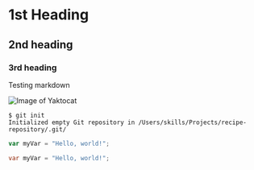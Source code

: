 # 1st Heading
## 2nd heading
### 3rd heading

Testing markdown

![Image of Yaktocat](https://octodex.github.com/images/yaktocat.png)

```
$ git init
Initialized empty Git repository in /Users/skills/Projects/recipe-repository/.git/
```

``` javascript
var myVar = "Hello, world!";
```

``` java
var myVar = "Hello, world!";
```
